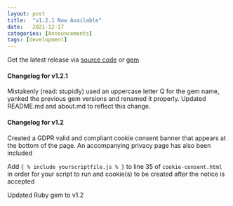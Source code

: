 ```yaml
---
layout: post
title:  "v1.2.1 Now Available"
date:   2021-12-17
categories: [Announcements]
tags: [development]
---
```


Get the latest release via [source code](https://github.com/victorwynne/quattle/releases) or [gem](https://rubygems.org/gems/quattle)

#### Changelog for v1.2.1

Mistakenly (read: stupidly) used an uppercase letter Q for the gem name, yanked the previous gem versions and renamed it properly. Updated README.md and about.md to reflect this change.

#### Changelog for v1.2

Created a GDPR valid and compliant cookie consent banner that appears at the bottom of the page. An accompanying privacy page has also been included

Add `{ % include yourscriptfile.js % }` to line 35 of `cookie-consent.html` in order for your script to run and cookie(s) to be created after the notice is accepted

Updated Ruby gem to v1.2
